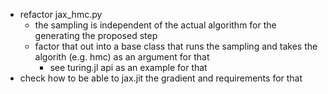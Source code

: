 - refactor jax_hmc.py 
  - the sampling is independent of the actual algorithm for the generating the proposed step
  - factor that out into a base class that runs the sampling and takes the algorith (e.g. hmc) as an argument for that
    - see turing.jl api as an example for that
- check how to be able to jax.jit the gradient and requirements for that